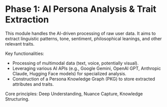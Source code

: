 # Phase 1: AI Persona Analysis & Trait Extraction

This module handles the AI-driven processing of raw user data. It aims to extract linguistic patterns, tone, sentiment, philosophical leanings, and other relevant traits.

Key functionalities:
- Processing of multimodal data (text, voice, potentially visual).
- Leveraging various AI APIs (e.g., Google Gemini, OpenAI GPT, Anthropic Claude, Hugging Face models) for specialized analysis.
- Construction of a Persona Knowledge Graph (PKG) to store extracted attributes and traits.

Core principles: Deep Understanding, Nuance Capture, Knowledge Structuring.
